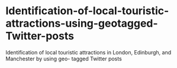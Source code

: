 # Identification-of-local-touristic-attractions-using-geotagged-Twitter-posts
Identification of local touristic attractions in London, Edinburgh, and Manchester by using geo- tagged Twitter posts

